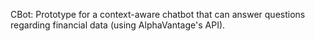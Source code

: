 CBot:
Prototype for a context-aware chatbot that can answer questions regarding financial data (using AlphaVantage's API).
